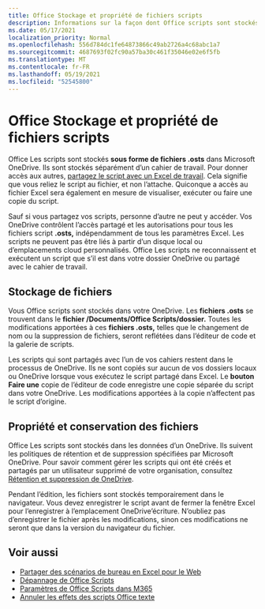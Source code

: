 ```yaml
---
title: Office Stockage et propriété de fichiers scripts
description: Informations sur la façon dont Office scripts sont stockés dans Microsoft OneDrive et transférés entre les propriétaires.
ms.date: 05/17/2021
localization_priority: Normal
ms.openlocfilehash: 556d784dc1fe64873866c49ab2726a4c68abc1a7
ms.sourcegitcommit: 4687693f02fc90a57ba30c461f35046e02e6f5fb
ms.translationtype: MT
ms.contentlocale: fr-FR
ms.lasthandoff: 05/19/2021
ms.locfileid: "52545800"
---
```

# <a name="office-scripts-file-storage-and-ownership"></a>Office Stockage et propriété de fichiers scripts

Office Les scripts sont stockés **sous forme de fichiers .osts** dans Microsoft OneDrive. Ils sont stockés séparément d’un cahier de travail. Pour donner accès aux autres, [partagez le script avec un Excel de travail](excel.md#sharing-scripts). Cela signifie que vous reliez le script au fichier, et non l’attache. Quiconque a accès au fichier Excel sera également en mesure de visualiser, exécuter ou faire une copie du script.

Sauf si vous partagez vos scripts, personne d’autre ne peut y accéder. Vos OneDrive contrôlent l’accès partagé et les autorisations pour tous les fichiers script **.osts,** indépendamment de tous les paramètres Excel. Les scripts ne peuvent pas être liés à partir d’un disque local ou d’emplacements cloud personnalisés. Office Les scripts ne reconnaissent et exécutent un script que s’il est dans votre dossier OneDrive ou partagé avec le cahier de travail.

## <a name="file-storage"></a>Stockage de fichiers

Vous Office scripts sont stockés dans votre OneDrive. Les **fichiers .osts** se trouvent dans le **fichier /Documents/Office Scripts/dossier.** Toutes les modifications apportées à ces **fichiers .osts,** telles que le changement de nom ou la suppression de fichiers, seront reflétées dans l’éditeur de code et la galerie de scripts.

Les scripts qui sont partagés avec l’un de vos cahiers restent dans le processus de OneDrive. Ils ne sont copiés sur aucun de vos dossiers locaux ou OneDrive lorsque vous exécutez le script partagé dans Excel. Le **bouton Faire une** copie de l’éditeur de code enregistre une copie séparée du script dans votre OneDrive. Les modifications apportées à la copie n’affectent pas le script d’origine.

## <a name="file-ownership-and-retention"></a>Propriété et conservation des fichiers

Office Les scripts sont stockés dans les données d’un OneDrive. Ils suivent les politiques de rétention et de suppression spécifiées par Microsoft OneDrive. Pour savoir comment gérer les scripts qui ont été créés et partagés par un utilisateur supprimé de votre organisation, consultez [Rétention et suppression de OneDrive](/onedrive/retention-and-deletion).

Pendant l’édition, les fichiers sont stockés temporairement dans le navigateur. Vous devez enregistrer le script avant de fermer la fenêtre Excel pour l’enregistrer à l’emplacement OneDrive’écriture. N’oubliez pas d’enregistrer le fichier après les modifications, sinon ces modifications ne seront que dans la version du navigateur du fichier.

## <a name="see-also"></a>Voir aussi

- [Partager des scénarios de bureau en Excel pour le Web](https://support.microsoft.com/office/sharing-office-scripts-in-excel-for-the-web-226eddbc-3a44-4540-acfe-fccda3d1122b)
- [Dépannage de Office Scripts](../testing/troubleshooting.md)
- [Paramètres de Office Scripts dans M365](https://support.office.com/article/office-scripts-settings-in-m365-19d3c51a-6ca2-40ab-978d-60fa49554dcf)
- [Annuler les effets des scripts Office texte](../testing/undo.md)
